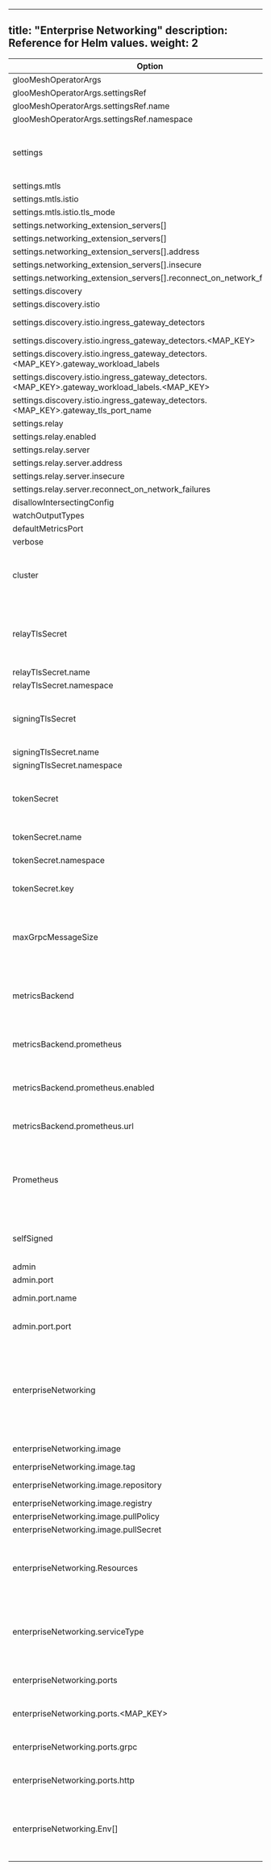 
---
title: "Enterprise Networking"
description: Reference for Helm values.
weight: 2
---

|Option|Type|Default Value|Description|
|------|----|-----------|-------------|
|glooMeshOperatorArgs|struct|{"settingsRef":{"name":"settings","namespace":"gloo-mesh"}}||
|glooMeshOperatorArgs.settingsRef|struct|{"name":"settings","namespace":"gloo-mesh"}||
|glooMeshOperatorArgs.settingsRef.name|string|settings||
|glooMeshOperatorArgs.settingsRef.namespace|string|gloo-mesh||
|settings|struct|{"mtls":{"istio":{"tlsMode":"ISTIO_MUTUAL"}},"networkingExtensionServers":[],"discovery":{"istio":{"ingressGatewayDetectors":{}}},"relay":{"enabled":false,"server":{"address":"","insecure":false,"reconnectOnNetworkFailures":false}}}||
|settings.mtls|struct|{"istio":{"tls_mode":2}}||
|settings.mtls.istio|struct|{"tls_mode":2}||
|settings.mtls.istio.tls_mode|int32|2||
|settings.networking_extension_servers[]|[]ptr|null||
|settings.networking_extension_servers[]|struct| ||
|settings.networking_extension_servers[].address|string| ||
|settings.networking_extension_servers[].insecure|bool| ||
|settings.networking_extension_servers[].reconnect_on_network_failures|bool| ||
|settings.discovery|struct|{"istio":{}}||
|settings.discovery.istio|struct|{}||
|settings.discovery.istio.ingress_gateway_detectors|map[string, struct]| ||
|settings.discovery.istio.ingress_gateway_detectors.<MAP_KEY>|struct| ||
|settings.discovery.istio.ingress_gateway_detectors.<MAP_KEY>.gateway_workload_labels|map[string, string]| ||
|settings.discovery.istio.ingress_gateway_detectors.<MAP_KEY>.gateway_workload_labels.<MAP_KEY>|string| ||
|settings.discovery.istio.ingress_gateway_detectors.<MAP_KEY>.gateway_tls_port_name|string| ||
|settings.relay|struct|{"server":{}}||
|settings.relay.enabled|bool|false||
|settings.relay.server|struct|{}||
|settings.relay.server.address|string| ||
|settings.relay.server.insecure|bool|false||
|settings.relay.server.reconnect_on_network_failures|bool|false||
|disallowIntersectingConfig|bool|false||
|watchOutputTypes|bool|true||
|defaultMetricsPort|uint32|9091||
|verbose|bool|false||
|cluster|string| |the cluster in which the management plane will deployed, if it is also a managed cluster|
|relayTlsSecret|struct|{"name":"relay-server-tls-secret"}|Reference to a Secret containing TLS Certificates used to secure the Networking gRPC Server with TLS.|
|relayTlsSecret.name|string|relay-server-tls-secret||
|relayTlsSecret.namespace|string| ||
|signingTlsSecret|struct|{"name":"relay-tls-signing-secret"}|Reference to a Secret containing TLS Certificates used to sign CSRs created by Relay Agents.|
|signingTlsSecret.name|string|relay-tls-signing-secret||
|signingTlsSecret.namespace|string| ||
|tokenSecret|struct|{"name":"relay-identity-token-secret","namespace":"","key":"token"}|Reference to a Secret containing a shared Token for authenticating Relay Agents.|
|tokenSecret.name|string|relay-identity-token-secret|Name of the Kubernetes Secret|
|tokenSecret.namespace|string| |Namespace of the Kubernetes Secret|
|tokenSecret.key|string|token|Key value of the data within the Kubernetes Secret|
|maxGrpcMessageSize|string|4294967295|Specify to set a custom maximum message size for grpc messages sent and received by the Relay server|
|metricsBackend|struct|{"prometheus":{"enabled":false,"url":"http://prometheus-server"}}|Specify a metrics backend for persisting and querying aggregated metrics|
|metricsBackend.prometheus|struct|{"enabled":false,"url":"http://prometheus-server"}|Specify settings for using Prometheus as the metrics storage backend.|
|metricsBackend.prometheus.enabled|bool|false|If true, use Prometheus as the metrics storage backend.|
|metricsBackend.prometheus.url|string|http://prometheus-server|Specify the URL of the Prometheus server.|
|Prometheus|map| |Helm values for configuring Prometheus. See the [Prometheus Helm chart](https://github.com/prometheus-community/helm-charts/blob/main/charts/prometheus/values.yaml) for the complete set of values.|
|selfSigned|bool|true|Provision self signed certificates and bootstrap token for the relay server.|
|admin|struct|{"port":{"name":"admin","port":11100}}||
|admin.port|struct|{"name":"admin","port":11100}||
|admin.port.name|string|admin|The name of this port within the service.|
|admin.port.port|int32|11100|The default port that will be exposed by this service.|
|enterpriseNetworking|struct|{"image":{"repository":"enterprise-networking","registry":"gcr.io/gloo-mesh","pullPolicy":"IfNotPresent"},"resources":{"requests":{"cpu":"125m","memory":"256Mi"}},"serviceType":"","ports":{"grpc":9900,"http":8080},"env":[{"name":"POD_NAMESPACE","valueFrom":{"fieldRef":{"fieldPath":"metadata.namespace"}}},{"name":"LICENSE_KEY","valueFrom":{"secretKeyRef":{"name":"gloo-mesh-enterprise-license","key":"key"}}}]}|Configuration for the enterpriseNetworking deployment.|
|enterpriseNetworking.image|struct|{"repository":"enterprise-networking","registry":"gcr.io/gloo-mesh","pullPolicy":"IfNotPresent"}|Specify the deployment image.|
|enterpriseNetworking.image.tag|string| |Tag for the container.|
|enterpriseNetworking.image.repository|string|enterprise-networking|Image name (repository).|
|enterpriseNetworking.image.registry|string|gcr.io/gloo-mesh|Image registry.|
|enterpriseNetworking.image.pullPolicy|string|IfNotPresent|Image pull policy.|
|enterpriseNetworking.image.pullSecret|string| |Image pull policy. |
|enterpriseNetworking.Resources|struct|{"requests":{"cpu":"125m","memory":"256Mi"}}|Specify deployment resource requirements. See the [Kubernetes documentation](https://kubernetes.io/docs/reference/generated/kubernetes-api/v1.20/#resourcerequirements-v1-core) for specification details.|
|enterpriseNetworking.serviceType|string| |Specify the service type. Can be either "ClusterIP", "NodePort", "LoadBalancer", or "ExternalName".|
|enterpriseNetworking.ports|map[string, uint32]| |Specify service ports as a map from port name to port number.|
|enterpriseNetworking.ports.<MAP_KEY>|uint32| |Specify service ports as a map from port name to port number.|
|enterpriseNetworking.ports.grpc|uint32|9900|Specify service ports as a map from port name to port number.|
|enterpriseNetworking.ports.http|uint32|8080|Specify service ports as a map from port name to port number.|
|enterpriseNetworking.Env[]|slice|[{"name":"POD_NAMESPACE","valueFrom":{"fieldRef":{"fieldPath":"metadata.namespace"}}},{"name":"LICENSE_KEY","valueFrom":{"secretKeyRef":{"name":"gloo-mesh-enterprise-license","key":"key"}}}]|Specify environment variables for the deployment. See the [Kubernetes documentation](https://kubernetes.io/docs/reference/generated/kubernetes-api/v1.20/#envvarsource-v1-core) for specification details.|
